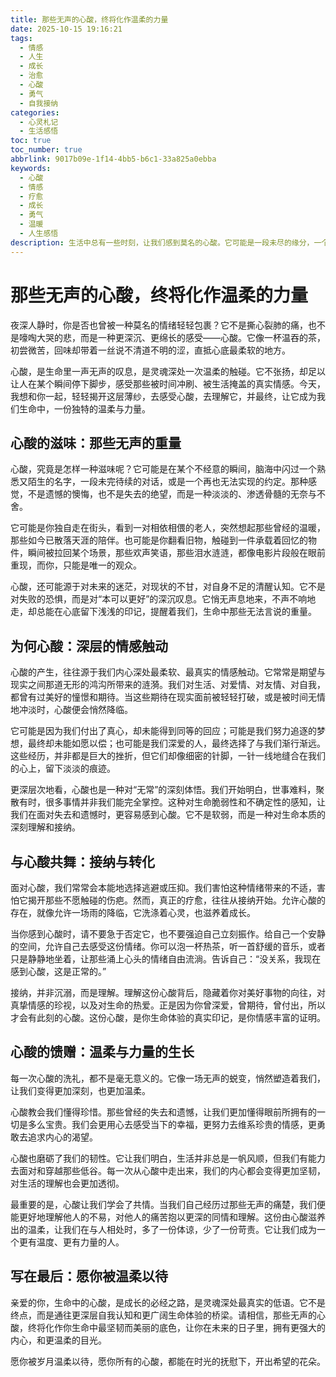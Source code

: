 ```yaml
---
title: 那些无声的心酸，终将化作温柔的力量
date: 2025-10-15 19:16:21
tags:
  - 情感
  - 人生
  - 成长
  - 治愈
  - 心酸
  - 勇气
  - 自我接纳
categories:
  - 心灵札记
  - 生活感悟
toc: true
toc_number: true
abbrlink: 9017b09e-1f14-4bb5-b6c1-33a825a0ebba
keywords:
  - 心酸
  - 情感
  - 疗愈
  - 成长
  - 勇气
  - 温暖
  - 人生感悟
description: 生活中总有一些时刻，让我们感到莫名的心酸。它可能是一段未尽的缘分，一个未圆的梦想，或是一份深藏的遗憾。这篇文章将带你走进那些无声的心酸，理解它的来由，感受它的重量，并最终发现，在每一次心酸的洗礼后，我们都能变得更加温柔而坚韧。
---
```


# 那些无声的心酸，终将化作温柔的力量

夜深人静时，你是否也曾被一种莫名的情绪轻轻包裹？它不是撕心裂肺的痛，也不是嚎啕大哭的悲，而是一种更深沉、更绵长的感受——心酸。它像一杯温吞的茶，初尝微苦，回味却带着一丝说不清道不明的涩，直抵心底最柔软的地方。

心酸，是生命里一声无声的叹息，是灵魂深处一次温柔的触碰。它不张扬，却足以让人在某个瞬间停下脚步，感受那些被时间冲刷、被生活掩盖的真实情感。今天，我想和你一起，轻轻揭开这层薄纱，去感受心酸，去理解它，并最终，让它成为我们生命中，一份独特的温柔与力量。

## 心酸的滋味：那些无声的重量

心酸，究竟是怎样一种滋味呢？它可能是在某个不经意的瞬间，脑海中闪过一个熟悉又陌生的名字，一段未完待续的对话，或是一个再也无法实现的约定。那种感觉，不是遗憾的懊悔，也不是失去的绝望，而是一种淡淡的、渗透骨髓的无奈与不舍。

它可能是你独自走在街头，看到一对相依相偎的老人，突然想起那些曾经的温暖，那些如今已散落天涯的陪伴。也可能是你翻看旧物，触碰到一件承载着回忆的物件，瞬间被拉回某个场景，那些欢声笑语，那些泪水涟涟，都像电影片段般在眼前重现，而你，只能是唯一的观众。

心酸，还可能源于对未来的迷茫，对现状的不甘，对自身不足的清醒认知。它不是对失败的恐惧，而是对“本可以更好”的深沉叹息。它悄无声息地来，不声不响地走，却总能在心底留下浅浅的印记，提醒着我们，生命中那些无法言说的重量。

## 为何心酸：深层的情感触动

心酸的产生，往往源于我们内心深处最柔软、最真实的情感触动。它常常是期望与现实之间那道无形的鸿沟所带来的涟漪。我们对生活、对爱情、对友情、对自我，都曾有过美好的憧憬和期待。当这些期待在现实面前被轻轻打破，或是被时间无情地冲淡时，心酸便会悄然降临。

它可能是因为我们付出了真心，却未能得到同等的回应；可能是我们努力追逐的梦想，最终却未能如愿以偿；也可能是我们深爱的人，最终选择了与我们渐行渐远。这些经历，并非都是巨大的挫折，但它们却像细密的针脚，一针一线地缝合在我们的心上，留下淡淡的痕迹。

更深层次地看，心酸也是一种对“无常”的深刻体悟。我们开始明白，世事难料，聚散有时，很多事情并非我们能完全掌控。这种对生命脆弱性和不确定性的感知，让我们在面对失去和遗憾时，更容易感到心酸。它不是软弱，而是一种对生命本质的深刻理解和接纳。

## 与心酸共舞：接纳与转化

面对心酸，我们常常会本能地选择逃避或压抑。我们害怕这种情绪带来的不适，害怕它揭开那些不愿触碰的伤疤。然而，真正的疗愈，往往从接纳开始。允许心酸的存在，就像允许一场雨的降临，它洗涤着心灵，也滋养着成长。

当你感到心酸时，请不要急于否定它，也不要强迫自己立刻振作。给自己一个安静的空间，允许自己去感受这份情绪。你可以泡一杯热茶，听一首舒缓的音乐，或者只是静静地坐着，让那些涌上心头的情绪自由流淌。告诉自己：“没关系，我现在感到心酸，这是正常的。”

接纳，并非沉溺，而是理解。理解这份心酸背后，隐藏着你对美好事物的向往，对真挚情感的珍视，以及对生命的热爱。正是因为你曾深爱，曾期待，曾付出，所以才会有此刻的心酸。这份心酸，是你生命体验的真实印记，是你情感丰富的证明。

## 心酸的馈赠：温柔与力量的生长

每一次心酸的洗礼，都不是毫无意义的。它像一场无声的蜕变，悄然塑造着我们，让我们变得更加深刻，也更加温柔。

心酸教会我们懂得珍惜。那些曾经的失去和遗憾，让我们更加懂得眼前所拥有的一切是多么宝贵。我们会更用心去感受当下的幸福，更努力去维系珍贵的情感，更勇敢去追求内心的渴望。

心酸也磨砺了我们的韧性。它让我们明白，生活并非总是一帆风顺，但我们有能力去面对和穿越那些低谷。每一次从心酸中走出来，我们的内心都会变得更加坚韧，对生活的理解也会更加透彻。

最重要的是，心酸让我们学会了共情。当我们自己经历过那些无声的痛楚，我们便能更好地理解他人的不易，对他人的痛苦抱以更深的同情和理解。这份由心酸滋养出的温柔，让我们在与人相处时，多了一份体谅，少了一份苛责。它让我们成为一个更有温度、更有力量的人。

## 写在最后：愿你被温柔以待

亲爱的你，生命中的心酸，是成长的必经之路，是灵魂深处最真实的低语。它不是终点，而是通往更深层自我认知和更广阔生命体验的桥梁。请相信，那些无声的心酸，终将化作你生命中最坚韧而美丽的底色，让你在未来的日子里，拥有更强大的内心，和更温柔的目光。

愿你被岁月温柔以待，愿你所有的心酸，都能在时光的抚慰下，开出希望的花朵。